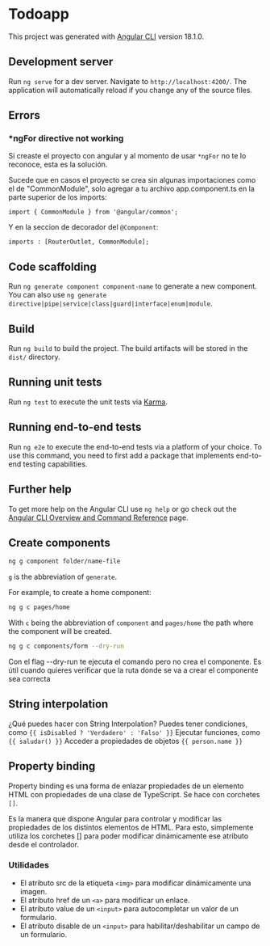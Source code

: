 # Todoapp

This project was generated with [Angular CLI](https://github.com/angular/angular-cli) version 18.1.0.

## Development server

Run `ng serve` for a dev server. Navigate to `http://localhost:4200/`. The application will automatically reload if you change any of the source files.

## Errors

### *ngFor directive not working

Si creaste el proyecto con angular y al momento de usar `*ngFor` no te lo reconoce, esta es la solución.

Sucede que en casos el proyecto se crea sin algunas importaciones como el de "CommonModule", solo agregar a tu archivo app.component.ts en la parte superior de los imports:

`import { CommonModule } from '@angular/common';`

Y en la seccion de decorador del `@Component`:

`imports : [RouterOutlet, CommonModule];`

## Code scaffolding

Run `ng generate component component-name` to generate a new component. You can also use `ng generate directive|pipe|service|class|guard|interface|enum|module`.

## Build

Run `ng build` to build the project. The build artifacts will be stored in the `dist/` directory.

## Running unit tests

Run `ng test` to execute the unit tests via [Karma](https://karma-runner.github.io).

## Running end-to-end tests

Run `ng e2e` to execute the end-to-end tests via a platform of your choice. To use this command, you need to first add a package that implements end-to-end testing capabilities.

## Further help

To get more help on the Angular CLI use `ng help` or go check out the [Angular CLI Overview and Command Reference](https://angular.dev/tools/cli) page.

## Create components

```bash
ng g component folder/name-file
```

`g` is the abbreviation of `generate`.

For example, to create a home component:

```bash
ng g c pages/home
```

With `c` being the abbreviation of `component` and `pages/home` the path where the component will be created.

```bash
ng g c components/form --dry-run
```

Con el flag --dry-run te ejecuta el comando pero no crea el componente. Es útil cuando quieres verificar que la ruta donde se va a crear el componente sea correcta

## String interpolation

¿Qué puedes hacer con String Interpolation?
Puedes tener condiciones, como `{{ isDisabled ? 'Verdadero' : 'Falso' }}`
Ejecutar funciones, como `{{ saludar() }}`
Acceder a propiedades de objetos `{{ person.name }}`

## Property binding

Property binding es una forma de enlazar propiedades de un elemento HTML con propiedades de una clase de TypeScript. Se hace con corchetes `[]`.

Es la manera que dispone Angular para controlar y modificar las propiedades de los distintos elementos de HTML. Para esto, simplemente utiliza los corchetes [] para poder modificar dinámicamente ese atributo desde el controlador.

### Utilidades

- El atributo src de la etiqueta `<img>` para modificar dinámicamente una imagen.
- El atributo href de un `<a>` para modificar un enlace.
- El atributo value de un `<input>` para autocompletar un valor de un formulario.
- El atributo disable de un `<input>` para habilitar/deshabilitar un campo de un formulario.
